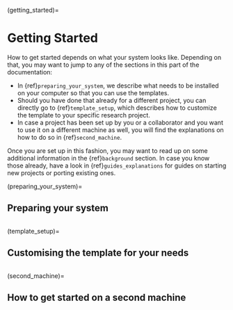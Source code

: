 (getting_started)=

# Getting Started

How to get started depends on what your system looks like. Depending on that, you may
want to jump to any of the sections in this part of the documentation:

- In {ref}`preparing_your_system`, we describe what needs to be installed on your
  computer so that you can use the templates.
- Should you have done that already for a different project, you can directly go to
  {ref}`template_setup`, which describes how to customize the template to your specific
  research project.
- In case a project has been set up by you or a collaborator and you want to use it on a
  different machine as well, you will find the explanations on how to do so in
  {ref}`second_machine`.

Once you are set up in this fashion, you may want to read up on some additional
information in the {ref}`background` section. In case you know those already, have a
look in {ref}`guides_explanations` for guides on starting new projects or porting
existing ones.

(preparing_your_system)=

## Preparing your system

```{include} preparing_your_system.md
```

(template_setup)=

## Customising the template for your needs

```{include} template_setup.md
```

(second_machine)=

## How to get started on a second machine

```{include} second_machine.md
```
